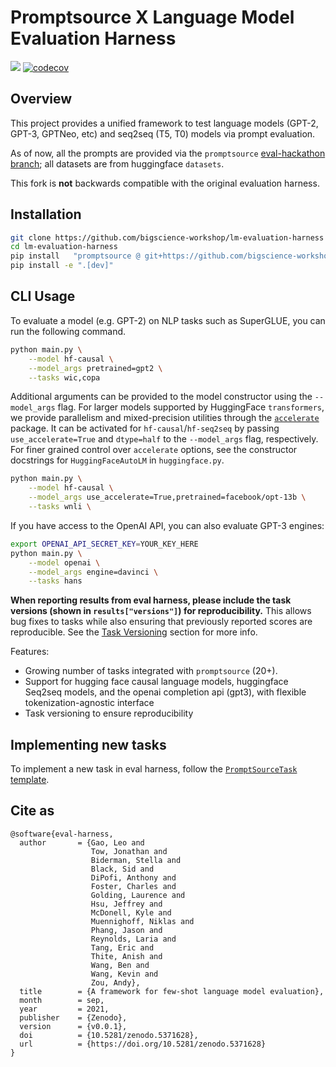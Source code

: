 # Promptsource X Language Model Evaluation Harness

![](https://github.com/EleutherAI/lm-evaluation-harness/workflows/Build/badge.svg)
[![codecov](https://codecov.io/gh/EleutherAI/lm-evaluation-harness/branch/master/graph/badge.svg?token=JSG3O2427J)](https://codecov.io/gh/EleutherAI/lm-evaluation-harness)

## Overview

This project provides a unified framework to test language models (GPT-2, GPT-3, GPTNeo, etc) and seq2seq (T5, T0) models via prompt evaluation.

As of now, all the prompts are provided via the `promptsource` [eval-hackathon branch](https://github.com/bigscience-workshop/promptsource/tree/eval-hackathon); all datasets are from huggingface `datasets`.

This fork is __not__ backwards compatible with the original evaluation harness.

## Installation

```bash
git clone https://github.com/bigscience-workshop/lm-evaluation-harness
cd lm-evaluation-harness
pip install   "promptsource @ git+https://github.com/bigscience-workshop/promptsource@eval-hackathon"
pip install -e ".[dev]"
```

## CLI Usage

To evaluate a model (e.g. GPT-2) on NLP tasks such as SuperGLUE, you can run the following command.

```bash
python main.py \
	--model hf-causal \
    --model_args pretrained=gpt2 \
	--tasks wic,copa
```

Additional arguments can be provided to the model constructor using the `--model_args` flag. For larger models supported by HuggingFace `transformers`, we provide parallelism and mixed-precision utilities through the [`accelerate`](https://github.com/huggingface/accelerate) package. It can be activated for `hf-causal`/`hf-seq2seq` by passing `use_accelerate=True` and `dtype=half` to the `--model_args` flag, respectively. For finer grained control over `accelerate` options, see the constructor docstrings for `HuggingFaceAutoLM` in `huggingface.py`.

```bash
python main.py \
    --model hf-causal \
    --model_args use_accelerate=True,pretrained=facebook/opt-13b \
    --tasks wnli \
```

If you have access to the OpenAI API, you can also evaluate GPT-3 engines:


```bash
export OPENAI_API_SECRET_KEY=YOUR_KEY_HERE
python main.py \
	--model openai \
	--model_args engine=davinci \
	--tasks hans
```

 **When reporting results from eval harness, please include the task versions (shown in `results["versions"]`) for reproducibility.** This allows bug fixes to tasks while also ensuring that previously reported scores are reproducible. See the [Task Versioning](https://github.com/EleutherAI/lm-evaluation-harness#task-versioning) section for more info.


Features:

- Growing number of tasks integrated with `promptsource` (20+).
- Support for hugging face causal language models, huggingface Seq2seq models, and the openai completion api (gpt3), with flexible tokenization-agnostic interface
- Task versioning to ensure reproducibility


## Implementing new tasks

To implement a new task in eval harness, follow the [`PromptSourceTask` template](./docs/task_guide.md).

## Cite as

```
@software{eval-harness,
  author       = {Gao, Leo and
                  Tow, Jonathan and
                  Biderman, Stella and
                  Black, Sid and
                  DiPofi, Anthony and
                  Foster, Charles and
                  Golding, Laurence and
                  Hsu, Jeffrey and
                  McDonell, Kyle and
                  Muennighoff, Niklas and
                  Phang, Jason and
                  Reynolds, Laria and
                  Tang, Eric and
                  Thite, Anish and
                  Wang, Ben and
                  Wang, Kevin and
                  Zou, Andy},
  title        = {A framework for few-shot language model evaluation},
  month        = sep,
  year         = 2021,
  publisher    = {Zenodo},
  version      = {v0.0.1},
  doi          = {10.5281/zenodo.5371628},
  url          = {https://doi.org/10.5281/zenodo.5371628}
}
```
